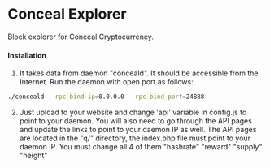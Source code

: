 # Conceal Explorer
Block explorer for Conceal Cryptocurrency.

#### Installation

1) It takes data from daemon "conceald". It should be accessible from the Internet. Run the daemon with open port as follows:
```bash
./conceald --rpc-bind-ip=0.0.0.0 --rpc-bind-port=24888
```
2) Just upload to your website and change 'api' variable in config.js to point to your daemon. You will also need to go through the API pages and update the links to point to your daemon IP as well. The API pages are located in the "q/" directory, the index.php file must point to your daemon IP. You must change all 4 of them "hashrate" "reward" "supply" "height"
